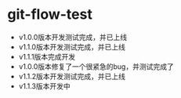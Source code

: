 # git-flow-test
* v1.0.0版本开发测试完成，并已上线
* v1.1.0版本开发测试完成，并已上线
* v1.1.1版本完成开发
* v1.0.0版本修复了一个很紧急的bug，并测试完成了
* v1.1.2版本开发测试完成，并已上线
* v1.1.3版本开发中